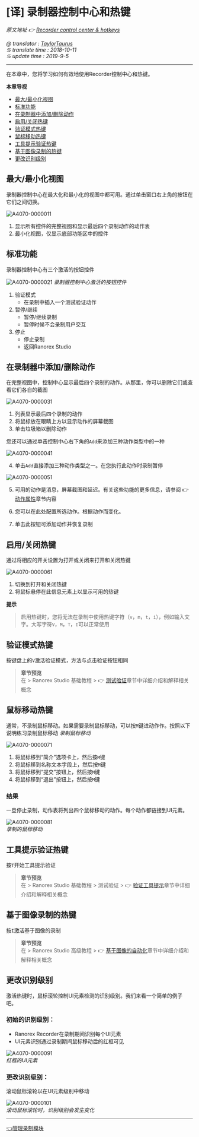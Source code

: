 # [译] 录制器控制中心和热键

*原文地址 👉 [Recorder control center & hotkeys][0]*

*@ translator : [TaylorTaurus](https://github.com/taylortaurus)*    
*♋ translate time : 2018-10-11*    
*♋ update time : 2019-9-5*

---

在本章中，您将学习如何有效地使用Recorder控制中心和热键。

**本章导视**

- [最大/最小化视图](#最大最小化视图)
- [标准功能](#标准功能)
- [在录制器中添加/删除动作](#在录制器中添加删除动作)
- [启用/关闭热键](#启用关闭热键)
- [验证模式热键](#验证模式热键)
- [鼠标移动热键](#鼠标移动热键)
- [工具提示验证热键](#工具提示验证热键)
- [基于图像录制的热键](#基于图像录制的热键)
- [更改识别级别](#更改识别级别)

## 最大/最小化视图

录制器控制中心在最大化和最小化的视图中都可用。通过单击窗口右上角的按钮在它们之间切换。

![A4070-0000011](https://gitee.com/taylortaurus/RX_UserGuide_GitBook_Picbed/raw/master/ranorex-recorder/A4070-0000011.png)  

1. 显示所有控件的完整视图和显示最后四个录制动作的动作表
2. 最小化视图，仅显示底部功能区中的控件

## 标准功能

录制器控制中心有三个激活的按钮控件

![A4070-0000021](https://gitee.com/taylortaurus/RX_UserGuide_GitBook_Picbed/raw/master/ranorex-recorder/A4070-0000021.png) 
*录制器控制中心激活的按钮控件*  

1. 验证模式
    - 在录制中插入一个测试验证动作
2. 暂停/继续
    - 暂停/继续录制
    - 暂停时候不会录制用户交互
3. 停止
    - 停止录制
    - 返回Ranorex Studio   

## 在录制器中添加/删除动作

在完整视图中，控制中心显示最后四个录制的动作。从那里，你可以删除它们或查看它们各自的截图

![A4070-0000031](https://gitee.com/taylortaurus/RX_UserGuide_GitBook_Picbed/raw/master/ranorex-recorder/A4070-0000031.png)  

1. 列表显示最后四个录制的动作
2. 将鼠标放在眼睛上方以显示动作的屏幕截图
3. 单击垃圾箱以删除动作

您还可以通过单击控制中心右下角的`Add`来添加三种动作类型中的一种

![A4070-0000041](https://gitee.com/taylortaurus/RX_UserGuide_GitBook_Picbed/raw/master/ranorex-recorder/A4070-0000041.png)  

4. 单击`Add`直接添加三种动作类型之一。在您执行此动作时录制暂停

![A4070-0000051](https://gitee.com/taylortaurus/RX_UserGuide_GitBook_Picbed/raw/master/ranorex-recorder/A4070-0000051.png)  

5. 可用的动作是消息，屏幕截图和延迟。有关这些功能的更多信息，请参阅 👉 [动作属性][1]章节内容

6. 您可以在此处配置所选动作。根据动作而变化。

7. 单击此按钮可添加动作并恢复录制


## 启用/关闭热键

通过将相应的开关设置为打开或关闭来打开和关闭热键

![A4070-0000061](https://gitee.com/taylortaurus/RX_UserGuide_GitBook_Picbed/raw/master/ranorex-recorder/A4070-0000061.png)  

1. 切换到打开和关闭热键
2. 将鼠标悬停在此信息元素上以显示可用的热键

**提示**  
> 启用热键时，您将无法在录制中使用热键字符（`v`，`m`，`t`，`i`），例如输入文字。大写字符`V`，`M`，`T`，`I`可以正常使用


## 验证模式热键

按键盘上的`V`激活验证模式，方法与点击验证按钮相同

> **章节预览**  
> 在 \> Ranorex Studio 基础教程 \> 👉 [测试验证][2]章节中详细介绍和解释相关概念

## 鼠标移动热键

通常，不录制鼠标移动。如果需要录制鼠标移动，可以按`M`键进动作作。按照以下说明练习录制鼠标移动
*录制鼠标移动*  

![A4070-0000071](https://gitee.com/taylortaurus/RX_UserGuide_GitBook_Picbed/raw/master/ranorex-recorder/A4070-0000071.png)

1. 将鼠标移到“简介”选项卡上，然后按`M`键
2. 将鼠标移到名称文本字段上，然后按`M`键
3. 将鼠标移到“提交”按钮上，然后按`M`键
4. 将鼠标移到“退出”按钮上，然后按`M`键

### 结果

一旦停止录制，动作表将列出四个鼠标移动的动作。每个动作都链接到UI元素。

![A4070-0000081](https://gitee.com/taylortaurus/RX_UserGuide_GitBook_Picbed/raw/master/ranorex-recorder/A4070-0000081.png)    
*录制的鼠标移动*  


## 工具提示验证热键

按`T`开始工具提示验证

> **章节预览**  
> 在 \> Ranorex Studio 基础教程 \> 测试验证 \> 👉 [验证工具提示][3]章节中详细介绍和解释相关概念


## 基于图像录制的热键

按`I`激活基于图像的录制

> **章节预览**  
> 在 \> Ranorex Studio 高级教程 \> 👉 [基于图像的自动化][4]章节中详细介绍和解释相关概念


## 更改识别级别

激活热键时，鼠标滚轮控制UI元素检测的识别级别。我们来看一个简单的例子吧。

### 初始的识别级别：

- Ranorex Recorder在录制期间识别每个UI元素
- UI元素识别通过录制期间鼠标移动后的红框可见

![A4070-0000091](https://gitee.com/taylortaurus/RX_UserGuide_GitBook_Picbed/raw/master/ranorex-recorder/A4070-0000091.png)  
*红框的UI元素*  

### 更改识别级别：

滚动鼠标滚轮以在UI元素级别中移动

![A4070-0000101](https://gitee.com/taylortaurus/RX_UserGuide_GitBook_Picbed/raw/master/ranorex-recorder/A4070-0000101.png)  
*滚动鼠标滚轮时，识别级别会发生变化*

---
[👈管理录制模块][5]

[0]: https://www.ranorex.com/help/latest/ranorex-studio-fundamentals/ranorex-recorder/recorder-hotkeys/
[1]: ..//..//ranorex-studio-fundamentals/actions/[译]动作属性.html
[2]: ..//..//ranorex-studio-fundamentals/test-validation/introduction.html
[3]: ..//..//ranorex-studio-fundamentals/test-validation/[译]验证工具提示.html
[4]: ..//..//..//ranorex-studio-advanced/image-based-automation/introduction.html
[5]:.\managing-recording-modules.html


